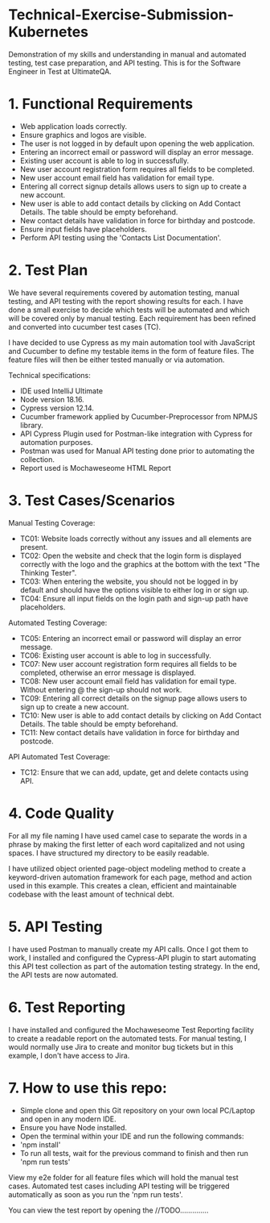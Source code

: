 # Technical-Exercise-Submission-Kubernetes
Demonstration of my skills and understanding in manual and automated testing, test case preparation, and API testing. This is for the Software Engineer in Test at UltimateQA. 

# 1. Functional Requirements

- Web application loads correctly.
- Ensure graphics and logos are visible.
- The user is not logged in by default upon opening the web application.
- Entering an incorrect email or password will display an error message.
- Existing user account is able to log in successfully.
- New user account registration form requires all fields to be completed.
- New user account email field has validation for email type.
- Entering all correct signup details allows users to sign up to create a new account.
- New user is able to add contact details by clicking on Add Contact Details. The table should be empty beforehand. 
- New contact details have validation in force for birthday and postcode.
- Ensure input fields have placeholders.
- Perform API testing using the 'Contacts List Documentation'.

# 2. Test Plan

We have several requirements covered by automation testing, manual testing, and API testing with the report showing results for each. I have done a small exercise to decide which tests will be automated and which will be covered only by manual testing. Each requirement has been refined and converted into cucumber test cases (TC).

I have decided to use Cypress as my main automation tool with JavaScript and Cucumber to define my testable items in the form of feature files. The feature files will then be either tested manually or via automation. 

Technical specifications:
- IDE used IntelliJ Ultimate
- Node version 18.16.
- Cypress version 12.14.
- Cucumber framework applied by Cucumber-Preprocessor from NPMJS library.
- API Cypress Plugin used for Postman-like integration with Cypress for automation purposes.
- Postman was used for Manual API testing done prior to automating the collection.
- Report used is Mochaweseome HTML Report

# 3. Test Cases/Scenarios
Manual Testing Coverage:
- TC01: Website loads correctly without any issues and all elements are present.
- TC02: Open the website and check that the login form is displayed correctly with the logo and the graphics at the bottom with the text "The Thinking Tester".
- TC03: When entering the website, you should not be logged in by default and should have the options visible to either log in or sign up.
- TC04: Ensure all input fields on the login path and sign-up path have placeholders.

Automated Testing Coverage:
- TC05: Entering an incorrect email or password will display an error message.
- TC06: Existing user account is able to log in successfully.
- TC07: New user account registration form requires all fields to be completed, otherwise an error message is displayed.
- TC08: New user account email field has validation for email type. Without entering @ the sign-up should not work.
- TC09: Entering all correct details on the signup page allows users to sign up to create a new account.
- TC10: New user is able to add contact details by clicking on Add Contact Details. The table should be empty beforehand. 
- TC11: New contact details have validation in force for birthday and postcode.

API Automated Test Coverage:
- TC12: Ensure that we can add, update, get and delete contacts using API.

# 4. Code Quality

For all my file naming I have used camel case  to separate the words in a phrase by making the first letter of each word capitalized and not using spaces. I have structured my directory to be easily readable. 

I have utilized object oriented page-object modeling method to create a keyword-driven automation framework for each page, method and action used in this example. This creates a clean, efficient and maintainable codebase with the least amount of technical debt. 

# 5. API Testing

I have used Postman to manually create my API calls. Once I got them to work, I installed and configured the Cypress-API plugin to start automating this API test collection as part of the automation testing strategy. In the end, the API tests are now automated.

# 6. Test Reporting

I have installed and configured the Mochaweseome Test Reporting facility to create a readable report on the automated tests. For manual testing, I would normally use Jira to create and monitor bug tickets but in this example, I don't have access to Jira. 


# 7. How to use this repo:

- Simple clone and open this Git repository on your own local PC/Laptop and open in any modern IDE. 
- Ensure you have Node installed. 
- Open the terminal within your IDE and run the following commands:
- 'npm install'
- To run all tests, wait for the previous command to finish and then run 'npm run tests' 

View my e2e folder for all feature files which will hold the manual test cases. Automated test cases including API testing will be triggered automatically as soon as you run the 'npm run tests'.

You can view the test report by opening the //TODO..............
